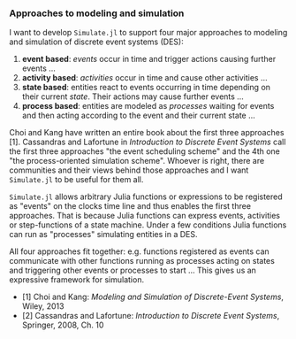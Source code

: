 ### Approaches to modeling and simulation

I want to develop `Simulate.jl` to support four major approaches to modeling and simulation of discrete event systems (DES):

1. **event based**: *events* occur in time and trigger actions causing further events …
2. **activity based**: *activities* occur in time and cause other activities …
3. **state based**: entities react to events occurring in time depending on their current *state*. Their actions may cause further events …
4. **process based**: entities are modeled as *processes* waiting for
events and then acting according to the event and their current state …

Choi and Kang have written an entire book about the first three approaches [1]. Cassandras and Lafortune in *Introduction to Discrete Event Systems* call the first three approaches "the event scheduling scheme" and the 4th one "the process-oriented simulation scheme". Whoever is right, there are communities and their views behind those approaches and I want `Simulate.jl` to be useful for them all.

`Simulate.jl` allows arbitrary Julia functions or expressions to be registered as "events" on the clocks time line and thus enables the first three approaches. That is because Julia functions can express events, activities or step-functions of a state machine. Under a few conditions Julia functions can run as "processes" simulating entities in a DES.

All four approaches fit together: e.g. functions registered as events can communicate with other functions running as processes acting on states and triggering other events or processes to start … This gives us an expressive framework for simulation.

- [1] Choi and Kang: *Modeling and Simulation of Discrete-Event Systems*, Wiley, 2013
- [2] Cassandras and Lafortune: *Introduction to Discrete Event Systems*, Springer, 2008, Ch. 10

